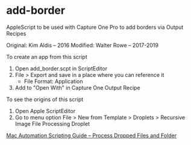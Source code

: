 # add-border

AppleScript to be used with Capture One Pro to add borders via Output Recipes

Original: Kim Aldis – 2016
Modified: Walter Rowe – 2017-2019

To create an app from this script
1. Open add_border.scpt in ScriptEditor
2. File > Export and save in a place where you can reference it
	* File Format: Application
3. Add to "Open With" in Capture One Output Recipe
  
To see the origins of this script
1. Open Apple ScriptEditor
2. Go to menu option File > New from Template > Droplets > Recursive Image File Processing Droplet

[Mac Automation Scripting Guide – Process Dropped Files and Folder](https://developer.apple.com/library/content/documentation/LanguagesUtilities/Conceptual/MacAutomationScriptingGuide/ProcessDroppedFilesandFolders.html)
